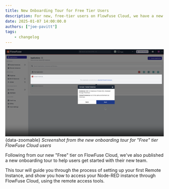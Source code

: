 ```yaml
---
title: New Onboarding Tour for Free Tier Users
description: For new, free-tier users on FlowFuse Cloud, we have a new onboarding tour to help you get started
date: 2025-01-07 14:00:00.0
authors: ["joe-pavitt"]
tags:
    - changelog
---
```


![Screenshot from the new onboarding tour for "Free" tier FlowFuse Cloud users](./images/free-tier-onboarding.png){data-zoomable}
_Screenshot from the new onboarding tour for "Free" tier FlowFuse Cloud users_

Following from our new "Free" tier on FlowFuse Cloud, we've also published a new onboarding tour to help users get started with their new team. 

This tour will guide you through the process of setting up your first Remote Instance, and show you how to access your Node-RED instance through FlowFuse Cloud, using the remote access tools.